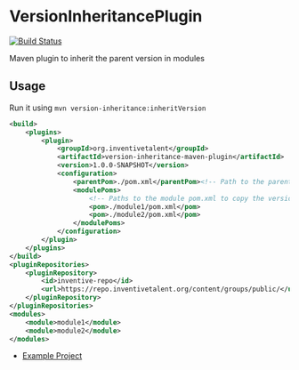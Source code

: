 # VersionInheritancePlugin

[![Build Status](http://ci.inventivetalent.org/job/VersionInheritancePlugin/badge/icon)](http://ci.inventivetalent.org/job/VersionInheritancePlugin/)

Maven plugin to inherit the parent version in modules

## Usage

Run it using `mvn version-inheritance:inheritVersion`

```xml
<build>
    <plugins>
        <plugin>
            <groupId>org.inventivetalent</groupId>
            <artifactId>version-inheritance-maven-plugin</artifactId>
            <version>1.0.0-SNAPSHOT</version>
            <configuration>
                <parentPom>./pom.xml</parentPom><!-- Path to the parent pom.xml to get the version from -->
                <modulePoms>
                    <!-- Paths to the module pom.xml to copy the version to  -->
                    <pom>./module1/pom.xml</pom>
                    <pom>./module2/pom.xml</pom>
                </modulePoms>
            </configuration>
        </plugin>
    </plugins>
</build>
<pluginRepositories>
    <pluginRepository>
        <id>inventive-repo</id>
        <url>https://repo.inventivetalent.org/content/groups/public/</url>
    </pluginRepository>
</pluginRepositories>
<modules>
    <module>module1</module>
    <module>module2</module>
</modules>
```


* [Example Project](https://github.com/InventivetalentDev/VersionInheritancePlugin-Test)
